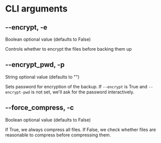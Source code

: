 # CLI arguments

## --encrypt, -e

Boolean optional value (defaults to False)

Controls whether to encrypt the files before backing them up

## --encrypt_pwd, -p

String optional value (defaults to \"\")

Sets password for encryption of the backup.
If `--encrypt` is True and `--encrypt-pwd` is not set, we'll ask for the password interactively.

## --force_compress, -c

Boolean optional value (defaults to False)

If True, we always compress all files.
If False, we check whether files are reasonable to compress before compressing them.